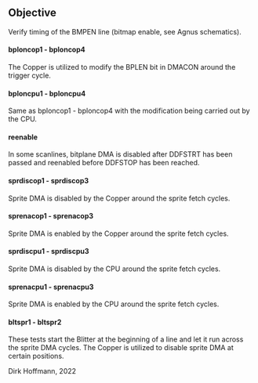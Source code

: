 ## Objective

Verify timing of the BMPEN line (bitmap enable, see Agnus schematics).

#### bploncop1 - bploncop4

The Copper is utilized to modify the BPLEN bit in DMACON around the trigger cycle. 

#### bploncpu1 - bploncpu4

Same as bploncop1 - bploncop4 with the modification being carried out by the CPU.

#### reenable

In some scanlines, bitplane DMA is disabled after DDFSTRT has been passed and reenabled before DDFSTOP has been reached. 

#### sprdiscop1 - sprdiscop3

Sprite DMA is disabled by the Copper around the sprite fetch cycles.

#### sprenacop1 - sprenacop3

Sprite DMA is enabled by the Copper around the sprite fetch cycles.

#### sprdiscpu1 - sprdiscpu3

Sprite DMA is disabled by the CPU around the sprite fetch cycles.

#### sprenacpu1 - sprenacpu3

Sprite DMA is enabled by the CPU around the sprite fetch cycles.

#### bltspr1 - bltspr2

These tests start the Blitter at the beginning of a line and let it run across the sprite DMA cycles. The Copper is utilized to disable sprite DMA at certain positions.


Dirk Hoffmann, 2022
